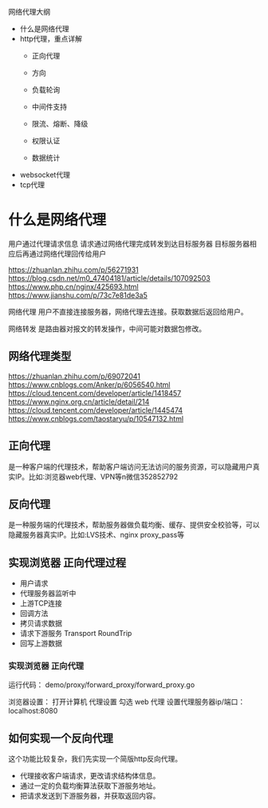 网络代理大纲
- 什么是网络代理
- http代理，重点详解
    - 正向代理
    - 方向

    - 负载轮询
    - 中间件支持
    - 限流、熔断、降级
    - 权限认证
    - 数据统计
- websocket代理
- tcp代理


# 什么是网络代理
用户通过代理请求信息
请求通过网络代理完成转发到达目标服务器
目标服务器相应后再通过网络代理回传给用户

https://zhuanlan.zhihu.com/p/56271931
https://blog.csdn.net/m0_47404181/article/details/107092503
https://www.php.cn/nginx/425693.html
https://www.jianshu.com/p/73c7e81de3a5

网络代理
用户不直接连接服务器，网络代理去连接。获取数据后返回给用户。

网络转发
是路由器对报文的转发操作，中间可能对数据包修改。


## 网络代理类型

https://zhuanlan.zhihu.com/p/69072041
https://www.cnblogs.com/Anker/p/6056540.html
https://cloud.tencent.com/developer/article/1418457
https://www.nginx.org.cn/article/detail/214
https://cloud.tencent.com/developer/article/1445474
https://www.cnblogs.com/taostaryu/p/10547132.html

## 正向代理
是一种客户端的代理技术，帮助客户端访问无法访问的服务资源，可以隐藏用户真实IP。比如∶浏览器web代理、VPN等n微信352852792

## 反向代理
是一种服务端的代理技术，帮助服务器做负载均衡、缓存、提供安全校验等，可以隐藏服务器真实IP。比如:LVS技术、nginx proxy_pass等

## 实现浏览器 正向代理过程
- 用户请求
- 代理服务器监听中
- 上游TCP连接
- 回调方法
- 拷贝请求数据    
- 请求下游服务 Transport RoundTrip
- 回写上游数据

### 实现浏览器 正向代理
运行代码： demo/proxy/forward_proxy/forward_proxy.go

浏览器设置： 打开计算机 代理设置
勾选 web 代理
设置代理服务器ip/端口：localhost:8080


## 如何实现一个反向代理
这个功能比较复杂，我们先实现一个简版http反向代理。
- 代理接收客户端请求，更改请求结构体信息。
- 通过一定的负载均衡算法获取下游服务地址。
- 把请求发送到下游服务器，并获取返回内容。
